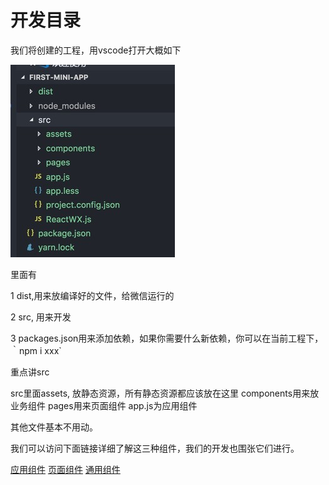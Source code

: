 # 开发目录

我们将创建的工程，用vscode打开大概如下

![z](src_1.png)

里面有

1 dist,用来放编译好的文件，给微信运行的

2 src, 用来开发

3 packages.json用来添加依赖，如果你需要什么新依赖，你可以在当前工程下，｀npm i xxx`

重点讲src

src里面assets, 放静态资源，所有静态资源都应该放在这里 components用来放业务组件 pages用来页面组件 app.js为应用组件

其他文件基本不用动。

我们可以访问下面链接详细了解这三种组件，我们的开发也围张它们进行。

[应用组件](app.md) [页面组件](page.md) [通用组件](component.md)